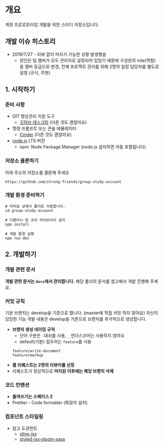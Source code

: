 # 개요
계정 프로로토타입 개발을 위한 스터디 저장소입니다.

## 개발 이슈 히스토리
* 2019/7/27 - 리뷰 없이 머지가 가능한 상황 발생했음
	* 원인은 팀 맴버가 모두 관리자로 설정되어 있었기 때문에 구성원의 role(역할)을 맴버 등급으로 변경, 전체 프로젝트 관리를 위해 2명의 일정 담당자를 별도로 설정 (규식, 주현)

## 1. 시작하기
### 준비 사항
* GIT 형상관리 지원 도구
	* [깃허브 데스크탑](https://desktop.github.com/) (다른 것도 괜찮아요)
* 명령 프롬프트 또는 콘솔 에뮬레이터 
	* [Cmder](https://cmder.net/) (다른 것도 괜찮아요)
* [node.js](https://nodejs.org/ko/) LTS 버전
	* npm: Node Package Manager (node.js 설치하면 자동 포함됩니다)

### 저장소 클론하기
아래 주소의 저장소를 클론해 주세요
```
https://github.com/strong-friends/group-study-account
```

### 개발 환경 준비하기
```
# 터미널 상에서 폴더로 이동합니다.
cd group-study-account

# 디펜더시 및 코어 라이브러리 설치
npm install

# 개발 환경 실행
npm run dev
```

## 2. 개발하기
### 개발 관련 문서
__개발 관련 문서는 `docs`에서 관리합니다.__ 해당 폴더의 문서를 참고해서 개발 진행해 주세요.

### 커밋 규칙
기본 브랜치는 develop을 기준으로 합니다. (master에 직접 커밋 하지 않아요) 자신이 담당한 기능 개발 내용은 develop을 기준으로 브랜치를 추가적으로 생성합니다.

* __브랜치 생성 네이밍 규칙__
	* 단어 구분은 `-`대쉬를 사용, `_` 언더스코어는 사용하지 않아요
	* default(기본) 접두어는 `feature`를 사용
	```
	feature/write-document
	feature/markup
	```
* __풀 리퀘스트는 2명의 리뷰어를 선정__
* 리퀘스트가 정상적으로 __머지된 이후에는 해당 브랜치 삭제__


### 코드 컨벤션
* __들여쓰기는 스페이스 2__
* Prettier - Code formatter (확장자 설치)

### 컴포넌트 스타일링
* 참고 도큐먼트 
	* [stlye-jsx](https://github.com/zeit/styled-jsx#getting-started)
	* [styled-jsx-plugin-sass](https://www.npmjs.com/package/styled-jsx-plugin-sass)
